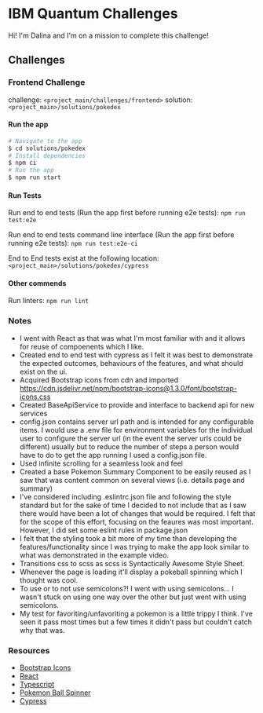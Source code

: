 # IBM Quantum Challenges

Hi! I'm Dalina and I'm on a mission to complete this challenge!

## Challenges

### Frontend Challenge

challenge: `<project_main/challenges/frontend>`
solution: `<project_main>/solutions/pokedex`

#### Run the app

```bash
# Navigate to the app
$ cd solutions/pokedex
# Install dependencies
$ npm ci
# Run the app
$ npm run start
```

#### Run Tests

Run end to end tests (Run the app first before running e2e tests): `npm run test:e2e`

Run end to end tests command line interface (Run the app first before running e2e tests): `npm run test:e2e-ci`

End to End tests exist at the following location: `<project_main>/solutions/pokedex/cypress`


#### Other commends

Run linters: `npm run lint`

### Notes

- I went with React as that was what I'm most familiar with and it allows for reuse of compoenents which I like.
- Created end to end test with cypress as I felt it was best to demonstrate the expected outcomes, behaviours of the features, and what should exist on the ui.
- Acquired Bootstrap icons from cdn and imported https://cdn.jsdelivr.net/npm/bootstrap-icons@1.3.0/font/bootstrap-icons.css
- Created BaseApiService to provide and interface to backend api for new services
- config.json contains server url path and is intended for any configurable items. I would use a .env file for environment variables for the individual user to configure the server url (in the event the server urls could be different) usually but to reduce the number of steps a person would have to do to get the app running I used a config.json file.
- Used infinite scrolling for a seamless look and feel
- Created a base Pokemon Summary Component to be easily reused as I saw that was content common on several views (i.e. details page and summary)
- I've considered including .eslintrc.json file and following the style standard but for the sake of time I decided to not include that as I saw there would have been a lot of changes that would be required. I felt that for the scope of this effort, focusing on the feaures was most important. However, I did set some eslint rules in package.json
- I felt that the styling took a bit more of my time than developing the features/functionality since I was trying to make the app look similar to what was demonstrated in the example video.
- Transitions css to scss as scss is Syntactically Awesome Style Sheet.
- Whenever the page is loading it'll display a pokeball spinning which I thought was cool.
- To use or to not use semicolons?! I went with using semicolons... I wasn't stuck on using one way over the other but just went with using semicolons.
- My test for favoriting/unfavoriting a pokemon is a little trippy I think. I've seen it pass most times but a few times it didn't pass but couldn't catch why that was.

### Resources

- [Bootstrap Icons](https://icons.getbootstrap.com/)
- [React](https://reactjs.org/)
- [Typescript](https://www.typescriptlang.org/)
- [Pokemon Ball Spinner](https://www.youtube.com/watch?v=PZzxbhf9KaM)
- [Cypress](https://www.cypress.io/)
